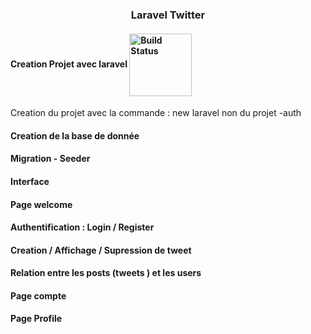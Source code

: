 <h3 align="center">Laravel Twitter</h3>

<p align="center">
   
</p>
<h4>Creation Projet avec laravel  <a href="https://travis-ci.org/laravel/framework"> 
<img align="center" src="https://res.cloudinary.com/dtfbvvkyp/image/upload/v1566331377/laravel-logolockup-cmyk-red.svg" alt="Build Status" width="100"></a></h4>
<p>Creation du projet avec la commande : new laravel non du projet -auth </p>


<h4>Creation de la base de donnée</h4>
<h4>Migration - Seeder</h4>
<h4>Interface</h4>
<h4>Page welcome</h4>
<h4>Authentification : Login / Register</h4>
<h4>Creation / Affichage / Supression de tweet</h4>
<h4>Relation entre les posts (tweets ) et les users </h4>
<h4>Page compte </h4>
<h4>Page Profile</h4>


